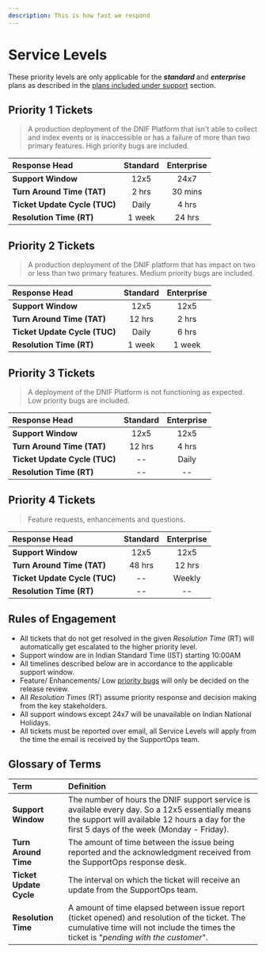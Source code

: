 ```yaml
---
description: This is how fast we respond
---
```


# Service Levels

These priority levels are only applicable for the _**standard**_ and _**enterprise**_ plans as described in the [plans included under support](../coverage/plans-included-under-support.md) section.

## Priority 1 Tickets

> A production deployment of the DNIF Platform that isn't able to collect and index events or is inaccessible or has a failure of more than two primary features. High priority bugs are included.

| Response Head | Standard | Enterprise |
| :--- | :---: | :---: |
| **Support Window** | 12x5 | 24x7 |
| **Turn Around Time \(TAT\)** | 2 hrs | 30 mins |
| **Ticket Update Cycle \(TUC\)** | Daily | 4 hrs |
| **Resolution Time \(RT\)** | 1 week | 24 hrs |

## Priority 2 Tickets

> A production deployment of the DNIF platform that has impact on two or less than two primary features. Medium priority bugs are included.

| Response Head | Standard | Enterprise |
| :--- | :---: | :---: |
| **Support Window** | 12x5 | 12x5 |
| **Turn Around Time \(TAT\)** | 12 hrs | 2 hrs |
| **Ticket Update Cycle \(TUC\)** | Daily | 6 hrs |
| **Resolution Time \(RT\)** | 1 week | 1 week |

## Priority 3 Tickets

> A deployment of the DNIF Platform is not functioning as expected. Low priority bugs are included.

| Response Head | Standard | Enterprise |
| :--- | :---: | :---: |
| **Support Window** | 12x5 | 12x5 |
| **Turn Around Time \(TAT\)** | 12 hrs | 4 hrs |
| **Ticket Update Cycle \(TUC\)** | -- | Daily |
| **Resolution Time \(RT\)** | -- | -- |

## Priority 4 Tickets

> Feature requests, enhancements and questions.

| Response Head | Standard | Enterprise |
| :--- | :---: | :---: |
| **Support Window** | 12x5 | 12x5 |
| **Turn Around Time \(TAT\)** | 48 hrs | 12 hrs |
| **Ticket Update Cycle \(TUC\)** | -- | Weekly |
| **Resolution Time \(RT\)** | -- | -- |

## Rules of Engagement

* All tickets that do not get resolved in the given _Resolution Time_ \(RT\) will automatically get escalated to the higher priority level.
* Support window are in Indian Standard Time \(IST\) starting 10:00AM
* All timelines described below are in accordance to the applicable support window.
* Feature/ Enhancements/ Low [priority bugs](bug-priority-levels.md) will only be decided on the release review.
* All _Resolution Times_ \(RT\) assume priority response and decision making from the key stakeholders.
* All support windows except 24x7 will be unavailable on Indian National Holidays.
* All tickets must be reported over email, all Service Levels will apply from the time the email is received by the SupportOps team.

## Glossary of Terms

| Term | Definition |
| :--- | :--- |
| **Support Window** | The number of hours the DNIF support service is available every day. So a 12x5 essentially means the support will available 12 hours a day for the first 5 days of the week \(Monday - Friday\). |
| **Turn Around Time** | The amount of time between the issue being reported and the acknowledgment received from the SupportOps response desk. |
| **Ticket Update Cycle** | The interval on which the ticket will receive an update from the SupportOps team. |
| **Resolution Time** | A amount of time elapsed between issue report \(ticket opened\) and resolution of the ticket. The cumulative time will not include the times the ticket is "_pending with the customer_". |

